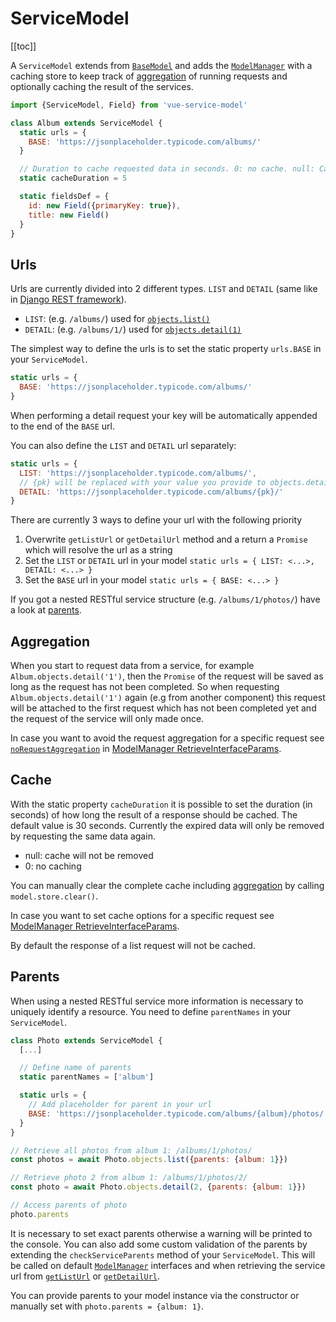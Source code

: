 # ServiceModel

[[toc]]

A `ServiceModel` extends from [`BaseModel`](/guide/base-model/) and adds the [`ModelManager`](/guide/model-manager/) with a caching
store to keep track of [aggregation](#aggregation) of running requests and optionally caching the result of the services.

```js
import {ServiceModel, Field} from 'vue-service-model'

class Album extends ServiceModel {
  static urls = {
    BASE: 'https://jsonplaceholder.typicode.com/albums/'
  }

  // Duration to cache requested data in seconds. 0: no cache. null: Cache forever. Default is 30 seconds
  static cacheDuration = 5

  static fieldsDef = {
    id: new Field({primaryKey: true}),
    title: new Field()
  }
}
```

## Urls

Urls are currently divided into 2 different types. `LIST` and `DETAIL` (same like in [Django REST framework](https://www.django-rest-framework.org/api-guide/routers.html#simplerouter)).

* `LIST`: (e.g. `/albums/`) used for [`objects.list()`](/guide/model-manager.html#retrieve-list-of-data-objectslist)
* `DETAIL`: (e.g. `/albums/1/`) used for [`objects.detail(1)`](/guide/model-manager.html#retrieve-single-entry-of-data-objectsdetail)


The simplest way to define the urls is to set the static property `urls.BASE` in your `ServiceModel`.
```js
static urls = {
  BASE: 'https://jsonplaceholder.typicode.com/albums/'
}
```
When performing a detail request your key will be automatically appended to the end of the `BASE` url.

You can also define the `LIST` and `DETAIL` url separately:
```js
static urls = {
  LIST: 'https://jsonplaceholder.typicode.com/albums/',
  // {pk} will be replaced with your value you provide to objects.detail() 
  DETAIL: 'https://jsonplaceholder.typicode.com/albums/{pk}/'
}
```

There are currently 3 ways to define your url with the following priority
1. Overwrite `getListUrl` or `getDetailUrl` method and a return a `Promise` which will resolve the url as a string
1. Set the `LIST` or `DETAIL` url in your model `static urls = { LIST: <...>, DETAIL: <...> }`
1. Set the `BASE` url in your model `static urls = { BASE: <...> }`

If you got a nested RESTful service structure (e.g. `/albums/1/photos/`) have a look at [parents](#parents).



## Aggregation

When you start to request data from a service, for example `Album.objects.detail('1')`, then the `Promise` of the request will 
be saved as long as the request has not been completed. So when requesting `Album.objects.detail('1')` again (e.g from another component)
this request will be attached to the first request which has not been completed yet and the request of the service will only made once.

In case you want to avoid the request aggregation for a specific request see [`noRequestAggregation`](/guide/model-manager.html#retrieveinterfaceparams) in [ModelManager RetrieveInterfaceParams](/guide/model-manager.html#retrieveinterfaceparams).

## Cache

With the static property `cacheDuration` it is possible to set the duration (in seconds) of how long the result of a response 
should be cached. The default value is 30 seconds. Currently the expired data will only be removed by requesting the same data again.

* null: cache will not be removed
* 0: no caching

You can manually clear the complete cache including [aggregation](#aggregation) by calling `model.store.clear()`.

In case you want to set cache options for a specific request see [ModelManager RetrieveInterfaceParams](/guide/model-manager.html#retrieveinterfaceparams).

By default the response of a list request will not be cached.

## Parents

When using a nested RESTful service more information is necessary to uniquely identify a resource. You need to define `parentNames` in your `ServiceModel`.

```js
class Photo extends ServiceModel {
  [...]

  // Define name of parents
  static parentNames = ['album']

  static urls = {
    // Add placeholder for parent in your url
    BASE: 'https://jsonplaceholder.typicode.com/albums/{album}/photos/'
  }
}

// Retrieve all photos from album 1: /albums/1/photos/
const photos = await Photo.objects.list({parents: {album: 1}})

// Retrieve photo 2 from album 1: /albums/1/photos/2/
const photo = await Photo.objects.detail(2, {parents: {album: 1}})

// Access parents of photo
photo.parents
```

It is necessary to set exact parents otherwise a warning will be printed to the console. You can also add some custom
validation of the parents by extending the `checkServiceParents` method of your `ServiceModel`. This will be called on default [`ModelManager`](/guide/model-manager/) interfaces and when retrieving the service url from [`getListUrl`](#urls) or [`getDetailUrl`](#urls).

You can provide parents to your model instance via the constructor or manually set with `photo.parents = {album: 1}`.
